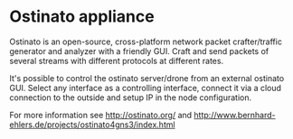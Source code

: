 # Ostinato appliance

Ostinato is an open-source, cross-platform network packet
crafter/traffic generator and analyzer with a friendly GUI.
Craft and send packets of several streams with different
protocols at different rates.

It's possible to control the ostinato server/drone from
an external ostinato GUI. Select any interface as a
controlling interface, connect it via a cloud connection
to the outside and setup IP in the node configuration.

For more information see http://ostinato.org/ and
http://www.bernhard-ehlers.de/projects/ostinato4gns3/index.html
